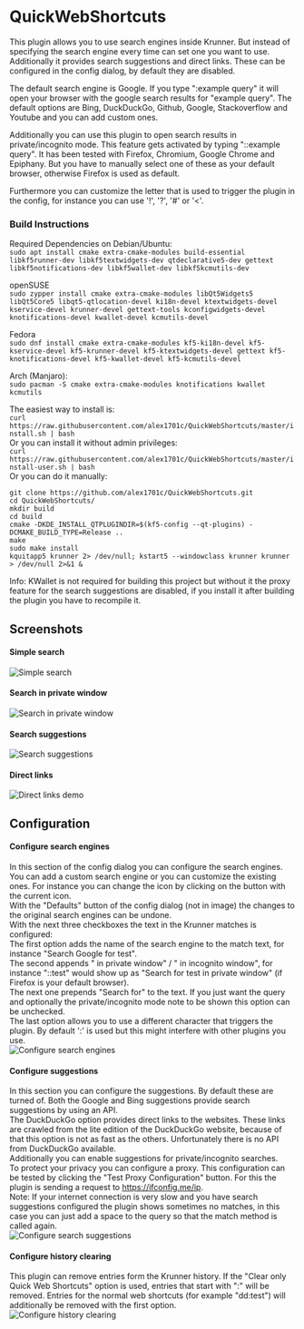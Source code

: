 # QuickWebShortcuts

This plugin allows you to use search engines inside Krunner. But instead of specifying the search
engine every time can set one you want to use. Additionally it provides search suggestions and direct 
links. These can be configured in the config dialog, by default they are disabled.

The default search engine is Google. If you type ":example query" it will open your 
browser with the google search results for "example query". The default options are Bing, DuckDuckGo,
Github, Google, Stackoverflow and Youtube and you can add custom ones.

Additionally you can use this plugin to open search results in private/incognito mode. 
This feature gets activated by typing "::example query".
It has been tested with Firefox, Chromium, Google Chrome and Epiphany.
But you have to manually select one of these as your default browser, otherwise Firefox is used as default.

Furthermore you can customize the letter that is used to trigger the plugin in the config,
for instance you can use '!', '?', '#' or '<'.

### Build Instructions

Required Dependencies on Debian/Ubuntu:  
`sudo apt install cmake extra-cmake-modules build-essential libkf5runner-dev libkf5textwidgets-dev qtdeclarative5-dev gettext libkf5notifications-dev libkf5wallet-dev libkf5kcmutils-dev`

openSUSE  
`sudo zypper install cmake extra-cmake-modules libQt5Widgets5 libQt5Core5 libqt5-qtlocation-devel ki18n-devel ktextwidgets-devel kservice-devel krunner-devel gettext-tools kconfigwidgets-devel knotifications-devel kwallet-devel kcmutils-devel`  

Fedora  
`sudo dnf install cmake extra-cmake-modules kf5-ki18n-devel kf5-kservice-devel kf5-krunner-devel kf5-ktextwidgets-devel gettext kf5-knotifications-devel kf5-kwallet-devel kf5-kcmutils-devel`  

Arch (Manjaro):  
`sudo pacman -S cmake extra-cmake-modules knotifications kwallet kcmutils`

The easiest way to install is:  
`curl https://raw.githubusercontent.com/alex1701c/QuickWebShortcuts/master/install.sh | bash`  
Or you can install it without admin privileges:  
`curl https://raw.githubusercontent.com/alex1701c/QuickWebShortcuts/master/install-user.sh | bash`  
Or you can do it manually:

```
git clone https://github.com/alex1701c/QuickWebShortcuts.git  
cd QuickWebShortcuts/
mkdir build
cd build
cmake -DKDE_INSTALL_QTPLUGINDIR=$(kf5-config --qt-plugins) -DCMAKE_BUILD_TYPE=Release ..
make
sudo make install
kquitapp5 krunner 2> /dev/null; kstart5 --windowclass krunner krunner > /dev/null 2>&1 &
```
Info: KWallet is not required for building this project but without it the proxy feature for the 
search suggestions are disabled, if you install it after building the plugin you have to recompile it.  

## Screenshots

#### Simple search  
![Simple search](https://raw.githubusercontent.com/alex1701c/Screenshots/master/QuickWebShortcuts/simple_search.png)

#### Search in private window  
![Search in private window](https://raw.githubusercontent.com/alex1701c/Screenshots/master/QuickWebShortcuts/private_window_search.png)

#### Search suggestions  
![Search suggestions](https://raw.githubusercontent.com/alex1701c/Screenshots/master/QuickWebShortcuts/search_suggestions_demo.png)

#### Direct links
![Direct links demo](https://raw.githubusercontent.com/alex1701c/Screenshots/master/QuickWebShortcuts/direct_links_demo.png)

## Configuration

#### Configure search engines
In this section of the config dialog you can configure the search engines.  
You can add a custom search engine or you can customize the existing ones. For instance you can change the
icon by clicking on the button with the current icon.  
With the "Defaults" button of the config dialog (not in image) the changes to the original search engines can be undone.  
With the next three checkboxes the text in the Krunner matches is configured:  
The first option adds the name of the search engine to the match text, for instance "Search Google for test".  
The second appends " in private window" / " in incognito window", for instance "::test" would show up as "Search for test in private window"
(if Firefox is your default browser).  
The next one prepends "Search for" to the text. If you just want the query and optionally the private/incognito
mode note to be shown this option can be unchecked.  
The last option allows you to use a different character that triggers the plugin. By default ':' is used
but this might interfere with other plugins you use.  
![Configure search engines](https://raw.githubusercontent.com/alex1701c/Screenshots/master/QuickWebShortcuts/config_dialog_search_engines_section.png)

#### Configure suggestions
In this section you can configure the suggestions. By default these are turned of.
Both the Google and Bing suggestions provide search suggestions by using an API.  
The DuckDuckGo option provides direct links to the websites. These links are crawled from the lite edition of the 
DuckDuckGo website, because of that this option is not as fast as the others. Unfortunately there is no API from DuckDuckGo available.  
Additionally you can enable suggestions for private/incognito searches.  
To protect your privacy you can configure a proxy. This configuration can be tested by clicking the "Test Proxy Configuration"
button. For this the plugin is sending a request to https://ifconfig.me/ip.  
Note: If your internet connection is very slow and you have search suggestions configured 
the plugin shows sometimes no matches, in this case you can just add
a space to the query so that the match method is called again.  
![Configure search suggestions](https://raw.githubusercontent.com/alex1701c/Screenshots/master/QuickWebShortcuts/config_dialog_search_suggestions_section.png)

#### Configure history clearing  
This plugin can remove entries form the Krunner history. If the "Clear only Quick Web Shortcuts" option is used, entries that
start with ":" will be removed. Entries for the normal web shortcuts (for example "dd:test") will additionally be removed with the first option.  
![Configure history clearing](https://raw.githubusercontent.com/alex1701c/Screenshots/master/QuickWebShortcuts/config_dialog_clear_history_section.png)
